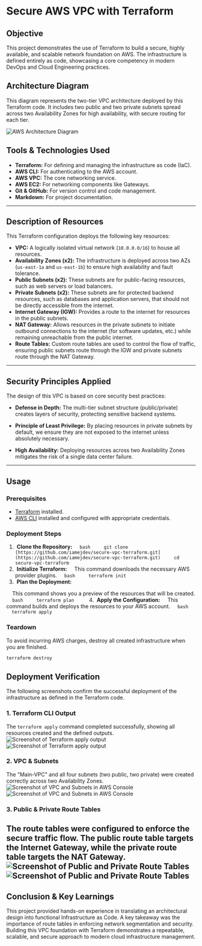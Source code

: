 # Secure AWS VPC with Terraform

## Objective

This project demonstrates the use of Terraform to build a secure, highly available, and scalable network foundation on AWS. The infrastructure is defined entirely as code, showcasing a core competency in modern DevOps and Cloud Engineering practices.

## Architecture Diagram

This diagram represents the two-tier VPC architecture deployed by this Terraform code. It includes two public and two private subnets spread across two Availability Zones for high availability, with secure routing for each tier.

![AWS Architecture Diagram](pics/AWS-Terraform-Diagram.jpg)

## Tools & Technologies Used

* **Terraform:** For defining and managing the infrastructure as code (IaC).
* **AWS CLI:** For authenticating to the AWS account.
* **AWS VPC:** The core networking service.
* **AWS EC2:** For networking components like Gateways.
* **Git & GitHub:** For version control and code management.
* **Markdown:** For project documentation.
---

## Description of Resources

This Terraform configuration deploys the following key resources:

* **VPC:** A logically isolated virtual network (`10.0.0.0/16`) to house all resources.
* **Availability Zones (x2):** The infrastructure is deployed across two AZs (`us-east-1a` and `us-east-1b`) to ensure high availability and fault tolerance.
* **Public Subnets (x2):** These subnets are for public-facing resources, such as web servers or load balancers.
* **Private Subnets (x2):** These subnets are for protected backend resources, such as databases and application servers, that should not be directly accessible from the internet.
* **Internet Gateway (IGW):** Provides a route to the internet for resources in the public subnets.
* **NAT Gateway:** Allows resources in the private subnets to initiate outbound connections to the internet (for software updates, etc.) while remaining unreachable from the public internet.
* **Route Tables:** Custom route tables are used to control the flow of traffic, ensuring public subnets route through the IGW and private subnets route through the NAT Gateway.

---

## Security Principles Applied
The design of this VPC is based on core security best practices:
* **Defense in Depth:** The multi-tier subnet structure (public/private) creates layers of security, protecting sensitive backend systems.

* **Principle of Least Privilege:** By placing resources in private subnets by default, we ensure they are not exposed to the internet unless absolutely necessary.

* **High Availability:** Deploying resources across two Availability Zones mitigates the risk of a single data center failure.


---

## Usage

### Prerequisites
* [Terraform](https://developer.hashicorp.com/terraform/downloads) installed.
* [AWS CLI](https://aws.amazon.com/cli/) installed and configured with appropriate credentials.

### Deployment Steps
1.  **Clone the Repository:**
    ```bash
    git clone [https://github.com/iamejdev/secure-vpc-terraform.git](https://github.com/iamejdev/secure-vpc-terraform.git)
    cd secure-vpc-terraform
    ```
2.  **Initialize Terraform:**
    This command downloads the necessary AWS provider plugins.
    ```bash
    terraform init
    ```
3.  **Plan the Deployment:**

    This command shows you a preview of the resources that will be created.
    ```bash
    terraform plan
    ```
4.  **Apply the Configuration:**
    This command builds and deploys the resources to your AWS account.
    ```bash
    terraform apply
    ```
### Teardown

To avoid incurring AWS charges, destroy all created infrastructure when you are finished.
```bash
terraform destroy
```
## Deployment Verification

The following screenshots confirm the successful deployment of the infrastructure as defined in the Terraform code.

### 1. Terraform CLI Output
The `terraform apply` command completed successfully, showing all resources created and the defined outputs.
![Screenshot of Terraform apply output](pics/Git-Bash-Terraform-Apply-1.jpg)
![Screenshot of Terraform apply output](pics/Git-Bash-Terraform-Apply-2.jpg)

### 2. VPC & Subnets
The "Main-VPC" and all four subnets (two public, two private) were created correctly across two Availability Zones.
![Screenshot of VPC and Subnets in AWS Console](pics/VPC-Dashboard.jpg)
![Screenshot of VPC and Subnets in AWS Console](pics/VPC-Subnets.jpg)

### 3. Public & Private Route Tables
The route tables were configured to enforce the secure traffic flow. The public route table targets the Internet Gateway, while the private route table targets the NAT Gateway.
![Screenshot of Public and Private Route Tables](pics/Public-Route-Table.jpg)
![Screenshot of Public and Private Route Tables](pics/Private-Route-Table.jpg)
---

## Conclusion & Key Learnings
This project provided hands-on experience in translating an architectural design into functional Infrastructure as Code. A key takeaway was the importance of route tables in enforcing network segmentation and security. Building this VPC foundation with Terraform demonstrates a repeatable, scalable, and secure approach to modern cloud infrastructure management.